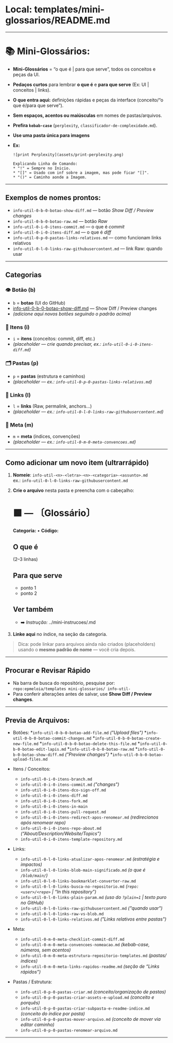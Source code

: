 # Local: **templates/mini-glossarios/README.md**


---

# 📚 Mini-Glossários:

* **Mini-Glossários** = “o que é | para que serve”, todos os conceitos e peças da UI.
* **Pedaços curtos** para lembrar **o que é** e **para que serve** (Ex: UI | conceitos | links).
* **O que entra aqui:** definições rápidas e peças da interface (conceito/“o que é/para que serve”).
* **Sem espaços, acentos ou maiúsculas** em nomes de pastas/arquivos.
* **Prefira `kebab-case`** (`perplexity`, `classificador-de-complexidade.md`).
* **Use uma pasta única para imagens**

* **Ex:**
  ```
  ![print Perplexity](assets/print-perplexity.png)
  
  Explicando Linha de Comando:
  * "!" = Sempre no Inicio.
  * "[]" = Usado com inf sobre a imagem, mas pode ficar "[]".
  * "()" = Caminho aonde a Imagem.
  ```

---

## **Exemplos de nomes prontos:**

* `info-util-0-b-0-botao-show-diff.md` — botão *Show Diff / Preview changes*
* `info-util-0-b-0-botao-raw.md` — botão *Raw*
* `info-util-0-i-0-itens-commit.md` — o que é *commit*
* `info-util-0-i-0-itens-diff.md` — o que é *diff*
* `info-util-0-p-0-pastas-links-relativos.md` — como funcionam links relativos
* `info-util-0-l-0-links-raw-githubusercontent.md` — link Raw: quando usar


---

## **Categorias**

### 👁️ Botão (b)
- `b` = **botao** (UI do GitHub)
- [info-util-0-b-0-botao-show-diff.md](./info-util-0-b-0-botao-show-diff.md) — Show Diff / Preview changes
- *(adicione aqui novos botões seguindo o padrão acima)*

### 🧩 Itens (i)
- `i` = **itens** (conceitos: commit, diff, etc.)
- *(placeholder — crie quando precisar, ex.: `info-util-0-i-0-itens-diff.md`)*

### 🗂️ Pastas (p)
- `p` = **pastas** (estrutura e caminhos)
- *(placeholder — ex.: `info-util-0-p-0-pastas-links-relativos.md`)*

### 🔗 Links (l)
- `l` = **links** (Raw, permalink, anchors…)
- *(placeholder — ex.: `info-util-0-l-0-links-raw-githubusercontent.md`)*

### 🧭 Meta (m)
- `m` = **meta** (índices, convenções)
- *(placeholder — ex.: `info-util-0-m-0-meta-convencoes.md`)*


---

## Como adicionar um novo item (ultrarrápido)

1. **Nomeie**: `info-util-<n>-<letra>-<n>-<categoria>-<assunto>.md`  
   ex.: `info-util-0-l-0-links-raw-githubusercontent.md`
2. **Crie o arquivo** nesta pasta e preencha com o cabeçalho:

   # 🟩 <Categoria> — <Assunto> 〔Glossário〕
   **Categoria:** <categoria> • **Código:** <n>

   ## O que é
   (2–3 linhas)

   ## Para que serve
   - ponto 1
   - ponto 2

   ## Ver também
   - ➡️ *Instrução:* ../mini-instrucoes/<arquivo-relacionado>.md


3. **Linke aqui** no índice, na seção da categoria.

> Dica: pode linkar para arquivos ainda não criados (placeholders) usando o **mesmo padrão de nome** — você cria depois.


---

## Procurar e Revisar Rápido

* Na barra de busca do repositório, pesquise por:
  `repo:epmeloia/templates mini-glossarios/ info-util-`
* Para conferir alterações antes de salvar, use **Show Diff / Preview changes**.


---

## Previa de Arquivos:

- Botões:
  *`info-util-0-b-0-botao-add-file.md` *("Upload files")*
  *`info-util-0-b-0-botao-commit-changes.md`
  *`info-util-0-b-0-botao-create-new-file.md`
  *`info-util-0-b-0-botao-delete-this-file.md`
  *`info-util-0-b-0-botao-edit-lapis.md`
  *`info-util-0-b-0-botao-raw.md`
  *`info-util-0-b-0-botao-show-diff.md` *("Preview changes")*
  *`info-util-0-b-0-botao-upload-files.md`

- Itens / Conceitos:
  * `info-util-0-i-0-itens-branch.md`
  * `info-util-0-i-0-itens-commit.md` *("changes")*
  * `info-util-0-i-0-itens-dco-sign-off.md`
  * `info-util-0-i-0-itens-diff.md`
  * `info-util-0-i-0-itens-fork.md`
  * `info-util-0-i-0-itens-in-main`
  * `info-util-0-i-0-itens-pull-request.md`
  * `info-util-0-i-0-itens-redirect-apos-renomear.md` *(redirecionos após renomear repo)*
  * `info-util-0-i-0-itens-repo-about.md` *(“About/Description/Website/Topics”)*
  * `info-util-0-i-0-itens-template-repository.md`

- Links:
  * `info-util-0-l-0-links-atualizar-apos-renomear.md` *(estratégia e impactos)*
  * `info-util-0-l-0-links-blob-main-significado.md` *(o que é `/blob/main/`)*
  * `info-util-0-l-0-links-bookmarklet-converter-raw.md`
  * `info-util-0-l-0-links-busca-no-repositorio.md` *(`repo:<user>/<repo>` | “In this repository”)*
  * `info-util-0-l-0-links-plain-param.md` *(uso do `?plain=1` | texto puro no GitHub)*
  * `info-util-0-l-0-links-raw-githubusercontent.md` *("quando usar")*
  * `info-util-0-l-0-links-raw-vs-blob.md`
  * `info-util-0-l-0-links-relativos.md` *("Links relativos entre pastas")*

- Meta:
  * `info-util-0-m-0-meta-checklist-commit-diff.md`
  * `info-util-0-m-0-meta-convencoes-nomeacao.md` *(kebab-case, números, sem acentos)*
  * `info-util-0-m-0-meta-estrutura-repositorio-templates.md` *(pastas/índices)*
  * `info-util-0-m-0-meta-links-rapidos-readme.md` *(seção de “Links rápidos”)*

- Pastas / Estrutura:
  * `info-util-0-p-0-pastas-criar.md` *(conceito/organização de pastas)*
  * `info-util-0-p-0-pastas-criar-assets-e-upload.md` *(conceito e porquês)*
  * `info-util-0-p-0-pastas-criar-subpasta-e-readme-indice.md` *(conceito do índice por pasta)*
  * `info-util-0-p-0-pastas-mover-arquivo.md` *(conceito de mover via editar caminho)*
  * `info-util-0-p-0-pastas-renomear-arquivo.md`

---

